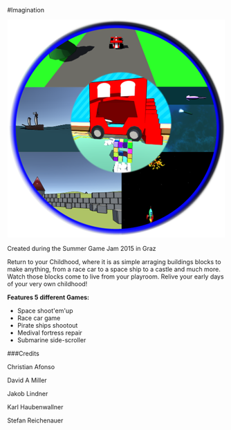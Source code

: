 #Imagination

![Composite Screenshot](https://github.com/ChrAfonso/imagination/blob/master/Screenshots/imagination_screenshot_1.png)

Created during the Summer Game Jam 2015 in Graz    


Return to your Childhood, where it is as simple arraging buildings blocks to make anything, from a race car to a space ship to a castle and much more. 
Watch those blocks come to live from your playroom. Relive your early days of your very own childhood!

**Features 5 different Games:** 

* Space shoot'em'up
* Race car game
* Pirate ships shootout
* Medival fortress repair
* Submarine side-scroller

###Credits 

Christian Afonso

David A Miller

Jakob Lindner

Karl Haubenwallner

Stefan Reichenauer